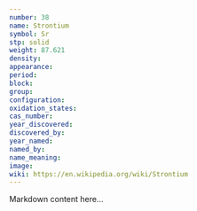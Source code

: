 ```yaml
---
number: 38
name: Strontium
symbol: Sr
stp: solid
weight: 87.621
density:
appearance:
period:
block:
group:
configuration:
oxidation_states:
cas_number:
year_discovered:
discovered_by:
year_named:
named_by:
name_meaning:
image:
wiki: https://en.wikipedia.org/wiki/Strontium
---
```


Markdown content here...
